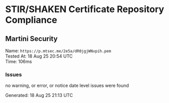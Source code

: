 # STIR/SHAKEN Certificate Repository Compliance

## Martini Security

Name: `https://p.mtsec.me/2e5a/dR0jgjWNvpih.pem`\
Tested At: 18 Aug 25 20:54 UTC\
Time: 106ms

### Issues

no warning, or error, or notice date level issues were found

Generated: 18 Aug 25 21:13 UTC